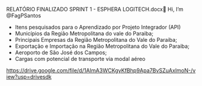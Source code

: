 RELATÓRIO FINALIZADO SPRINT 1 - ESPHERA LOGITECH.docx👋 Hi, I’m @FagPSantos
- Itens pesquisados para o Aprendizado por Projeto Integrador (API)
- Municípios da Região Metropolitana do vale do Paraiba;
- Principais Empresas da Região Metropolitana do Vale do Paraiba;
- Exportação e Importação na Região Metropolitana do Vale do Paraiba;
- Aeroporto de São José dos Campos;
- Cargas com potencial de transporte via modal aéreo 

<!---
FagPSantos/FagPSantos is a ✨ special ✨ repository because its `README.md` (this file) appears on your GitHub profile.
You can click the Preview link to take a look at your 
--->
https://drive.google.com/file/d/1AImA3WCKgyKfBhp9Apa7BvSZuAxlmoN-/view?usp=drivesdk

